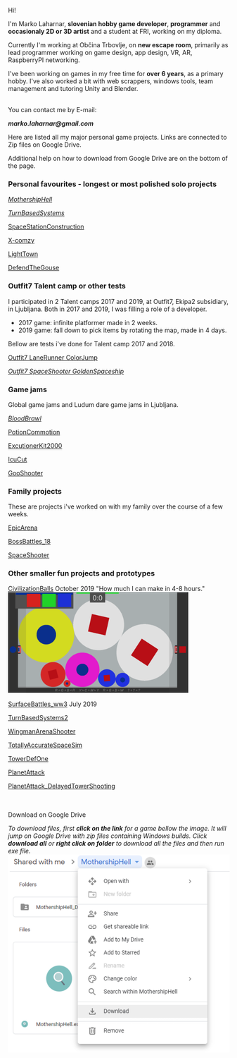 Hi!

I'm Marko Laharnar, __slovenian hobby game developer__, __programmer__ and __occasionaly 2D or 3D artist__ and a student at FRI, working on my diploma.

Currently I'm working at Občina Trbovlje, on __new escape room__, primarily as lead programmer working on game design, app design, VR, AR, RaspberryPI networking.

I've been working on games in my free time for __over 6 years__, as a primary hobby. I've also worked a bit with web scrappers, windows tools, team management and tutoring Unity and Blender.

<br />You can contact me by E-mail:

*__marko.laharnar@gmail.com__*

Here are listed all my major personal game projects. Links are connected to Zip files on Google Drive.

Additional help on how to download from Google Drive are on the bottom of the page.

### Personal favourites - longest or most polished solo projects
*[MothershipHell](https://drive.google.com/open?id=1oJgX8Km0Y5yD4Cm9u-8aaYyNDLu-zl_F)*

*[TurnBasedSystems](https://drive.google.com/open?id=1oP6iQd1VEk8PedNvM4kx69upAAGyKSMg)*

[SpaceStationConstruction](https://drive.google.com/open?id=1WLdkwkoYIafJA-2NIfnour7WC7w5O7_J)

[X-comzy](https://drive.google.com/open?id=1pHGkzGrvDB6GMEKQUcnfkEtaIfPDpIi1)

[LightTown](https://drive.google.com/open?id=1ejYzFAg2CPrXs5MQSAuMKnYF-ZKed51i)

[DefendTheGouse](https://drive.google.com/open?id=1O8rbvGg8mPnQwxNmgN58a_6dTIjM-XPx)

### Outfit7 Talent camp or other tests

I participated in 2 Talent camps 2017 and 2019, at Outfit7, Ekipa2 subsidiary, in Ljubljana. Both in 2017 and 2019, I was filling a role of a developer.
- 2017 game: infinite platformer made in 2 weeks.
- 2019 game: fall down to pick items by rotating the map, made in 4 days.

Bellow are tests i've done for Talent camp 2017 and 2018.

[Outfit7 LaneRunner ColorJump](https://drive.google.com/open?id=1N1VFltQ4hfzCijrBntWIv9Fq0_JnCQju)

*[Outfit7 SpaceShooter GoldenSpaceship](https://drive.google.com/open?id=1a9tddMZJOijascAsA7eFrjbP_FQquFuK)*


### Game jams
Global game jams and Ludum dare game jams in Ljubljana.

*[BloodBrawl](https://drive.google.com/open?id=1B3z49I48gm2Hrm0j77EfUZ-XHFm07nGO)*

[PotionCommotion](https://drive.google.com/open?id=1Z8xmJx5z3Ul8XeleiH7pRQ9Ti2ghKOxw)

[ExcutionerKit2000](https://drive.google.com/open?id=1Ij_8tz_4wdWu4-VlnbUuo8RerCnzXqbY)

[IcuCut](https://drive.google.com/open?id=1OlpjFQuX_CQ-gNA8nRnsSfLVSpuDwlEX)

[GooShooter](https://drive.google.com/open?id=19rpqzXiAwFXhZFwGyy3lKGH6lh8AMqlY)

### Family projects
These are projects i've worked on with my family over the course of a few weeks.

[EpicArena](https://drive.google.com/open?id=18e-v6mXPCbmNbPsl7dn1KCvEl3C0Yxko)

[BossBattles_18](https://drive.google.com/open?id=1u-SQaZXVwy-Mqj39OyVIh6m6dxUsyeKs)

[SpaceShooter](https://drive.google.com/open?id=1j8uqswVRO0segA8Myvb0FstddVOsNsWP)

### Other smaller fun projects and prototypes

[CivilizationBalls](https://drive.google.com/open?id=1HK4PT-sgm1z_GJVGzD6tPTEmziAkWg5I)
October 2019 "How much I can make in 4-8 hours."
<img src="https://raw.githubusercontent.com/Laharnar/Laharnar.github.io/master/ScreenShotsOfGames/CivilizationBalls_Screenshot.PNG" width="410" />

[SurfaceBattles_ww3](https://drive.google.com/open?id=1ff7JTlGh7suehmxpzr5qOxs_bsrEcG9a)
July 2019

[TurnBasedSystems2](https://drive.google.com/open?id=1S90qJXA0G3QSlf8_v6QHEvBpgUtN6WvB)

[WingmanArenaShooter](https://drive.google.com/open?id=1HykHMzN3UvM9z3WHGzpYwb_iIITu1U7G)

[TotallyAccurateSpaceSim](https://drive.google.com/open?id=1uLeR3CJn5wr4NFN8byUl4IlhH2X4p8Z3)

[TowerDefOne](https://drive.google.com/open?id=1da4AS7keu-ElUam4OguwtAQ67bJJUl4w)

[PlanetAttack](https://drive.google.com/open?id=1NZ6KUxwLnPqMXSBPvK8SJ6k555HvQG1Z)

[PlanetAttack_DelayedTowerShooting](https://drive.google.com/open?id=1fGKBJCn36Ehk8ZjqH_yUFU4FyHbAEcWu)

<br/>
<br/>
Download on Google Drive

_To download files, first **click on the link** for a game bellow the image. It will jump on Google Drive with zip files containing Windows builds. Click **download all** or **right click on folder** to download all the files and then run exe file._
![](HowToDownloadFromDrive.PNG)
